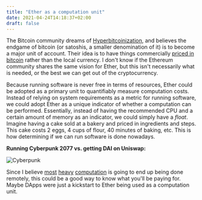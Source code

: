 ```yaml
---
title: "Ether as a computation unit"
date: 2021-04-24T14:18:37+02:00
draft: false
---
```


The Bitcoin community dreams of [Hyperbitcoinization](https://nakamotoinstitute.org/mempool/hyperbitcoinization/), and believes the endgame of bitcoin (or satoshis, a smaller denomination of it) is to become a major unit of account. Their idea is to have things commercially [priced in bitcoin](https://nakamotoinstitute.org/mempool/bitcoin-is-the-best-unit-of-account/) rather than the local currency. I don't know if the Ethereum community shares the same vision for Ether, but this isn't necessarily what is needed, or the best we can get out of the cryptocurrency.

Because running software is never free in terms of resources, Ether could be adopted as a primary unit to quantifiably measure computation costs. Instead of relying on system requirements as a metric for running software, we could adopt Ether as a unique indicator of whether a computation can be performed. Essentially, instead of having the recommended CPU and a certain amount of memory as an indicator, we could simply have a _float_. Imagine having a cake sold at a bakery and priced in ingredients and steps. This cake costs 2 eggs, 4 cups of flour, 40 minutes of baking, etc. This is how determining if we can run software is done nowadays.

**Running Cyberpunk 2077 vs. getting DAI on Uniswap:**

![Cyberpunk](/cybermask.png)

Since I believe [most](https://mightyapp.com/) [heavy](https://shadow.tech/) [computation](https://venturebeat.com/2021/02/18/replit-raises-20-million-for-collaborative-browser-based-coding/) is going to end up being done remotely, this could be a good way to know what you'll be paying for. Maybe DApps were just a kickstart to Ether being used as a computation unit.